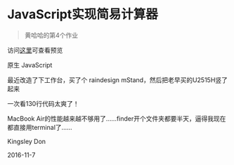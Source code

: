 # JavaScript实现简易计算器
>黄哈哈的第4个作业

访问[这里](https://kingsley-don.github.io/SimpleCalculator/)可查看预览

原生 JavaScript

最近改造了下工作台，买了个 raindesign mStand，然后把老早买的U2515H竖了起来

一次看130行代码太爽了！

MacBook Air的性能越来越不够用了……finder开个文件夹都要半天，逼得我现在都直接用terminal了……

Kingsley Don

2016-11-7
